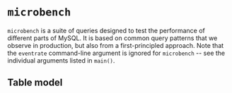 `microbench`
============

`microbench` is a suite of queries designed to test the performance of different parts of MySQL. It is based on common query patterns that we observe in production, but also from a first-principled approach.
Note that the `eventrate` command-line argument is ignored for `microbench` -- see the individual arguments listed in `main()`.

Table model
-----------

